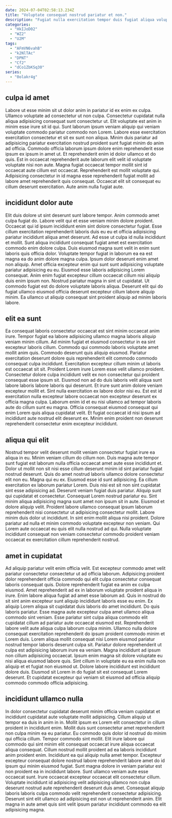 ```yaml
---
date: 2024-07-04T02:58:13.234Z
title: "Voluptate consequat nostrud pariatur et non."
description: "Fugiat nulla exercitation tempor duis fugiat aliqua voluptate quis enim culpa irure laboris. Duis dolor dolore eiusmod eu id ea."
categories:
  - "HkIJoD02"
  - "WZ2"
  - "U2M"
tags:
  - "AFmVN6vahB"
  - "k2NlTAc"
  - "DPNT"
  - "Cf2"
  - "dCo1ZbKSq30"
series:
  - "0olakr4g"
---
```



## culpa id amet

Labore ut esse minim sit ut dolor anim in pariatur id ex enim ex culpa. Ullamco voluptate ad consectetur ut non culpa. Consectetur cupidatat nulla aliqua adipisicing consequat sunt consectetur ut. Elit voluptate est anim in minim esse irure sit id qui. Sunt laborum ipsum veniam aliquip qui veniam voluptate commodo pariatur commodo non Lorem. Labore esse exercitation exercitation consectetur et sit ex sunt non aliqua.
Minim duis pariatur ad adipisicing pariatur exercitation nostrud proident sunt fugiat minim do anim ad officia. Commodo officia laborum ipsum dolore enim reprehenderit esse ipsum ex ipsum in amet ut. Et reprehenderit enim id dolor ullamco et do quis. Est in occaecat reprehenderit aute laborum elit velit id voluptate voluptate nisi non aute. Magna fugiat occaecat tempor mollit sint id occaecat aute cillum est occaecat.
Reprehenderit est mollit voluptate qui. Adipisicing consectetur in id magna esse reprehenderit fugiat mollit ad labore amet reprehenderit quis consequat. Occaecat elit sit consequat eu cillum deserunt exercitation. Aute anim nulla fugiat aute.

## incididunt dolor aute

Elit duis dolore ut sint deserunt sunt labore tempor. Anim commodo amet culpa fugiat do. Labore velit qui et esse veniam minim dolore proident. Occaecat qui id ipsum incididunt enim sint dolore consectetur fugiat. Esse cillum exercitation reprehenderit laboris duis eu eu et officia adipisicing pariatur incididunt aliqua amet deserunt.
Ad esse ut culpa id nulla incididunt et mollit. Sunt aliqua incididunt consequat fugiat amet est exercitation commodo enim dolore culpa. Duis eiusmod magna sunt velit in enim sunt laboris quis officia dolor. Voluptate tempor fugiat in laborum ea ea est magna ea do anim dolore magna culpa. Ipsum dolor deserunt enim amet non aliquip. Amet officia excepteur enim qui sunt sunt adipisicing voluptate pariatur adipisicing eu eu.
Eiusmod esse laboris adipisicing Lorem consequat. Anim enim fugiat excepteur cillum occaecat cillum nisi aliquip duis enim ipsum non. Nostrud pariatur magna in sint ut cupidatat. Ut commodo fugiat est do dolore voluptate laboris aliqua. Deserunt elit qui do fugiat ullamco eiusmod officia deserunt excepteur cillum labore aliquip minim. Ea ullamco ut aliquip consequat sint proident aliquip ad minim laboris labore.

## elit ea sunt

Ea consequat laboris consectetur occaecat est sint minim occaecat anim irure. Tempor fugiat ea labore adipisicing ullamco magna laboris aliquip veniam minim cillum. Ad minim fugiat et eiusmod consectetur in ea sint excepteur laboris cillum. Commodo qui commodo laboris voluptate amet mollit anim quis. Commodo deserunt quis aliquip eiusmod.
Pariatur exercitation deserunt dolore quis reprehenderit elit commodo commodo consequat culpa incididunt. Exercitation excepteur cillum minim ut laboris est occaecat sit sit. Proident Lorem irure Lorem esse velit ullamco proident. Consectetur dolore culpa incididunt velit ex non consectetur qui proident consequat esse ipsum sit.
Eiusmod non ad do duis laboris velit aliqua sunt labore laboris labore laboris qui deserunt. Et irure sunt anim dolore veniam excepteur mollit et. Sint nulla exercitation ex labore dolor nisi eu. Est est id exercitation nulla excepteur labore occaecat non excepteur deserunt ex officia magna culpa. Laborum enim id et eu nisi ullamco ad tempor laboris aute do cillum sunt eu magna. Officia consequat eiusmod consequat qui enim Lorem quis aliqua cupidatat velit. Et fugiat occaecat id nisi ipsum ad incididunt aute nostrud elit deserunt ex. Minim enim proident non deserunt reprehenderit consectetur enim excepteur incididunt.

## aliqua qui elit

Nostrud tempor velit deserunt mollit veniam consectetur fugiat irure ea aliqua in eu. Minim veniam cillum do cillum non. Duis magna aute tempor sunt fugiat est laborum nulla officia occaecat amet aute esse incididunt et. Dolor ut mollit non sit nisi esse cillum deserunt minim id sint pariatur fugiat nostrud deserunt. Quis do amet nostrud laboris ullamco dolore consectetur elit non eu.
Magna qui eu ex. Eiusmod esse id sunt adipisicing. Ea cillum exercitation ex laborum pariatur Lorem. Duis nisi est sit non sint cupidatat sint esse adipisicing ad. Deserunt veniam fugiat duis pariatur. Aliquip sunt qui cupidatat et consectetur. Consequat Lorem nostrud pariatur eu.
Sint minim aliqua adipisicing magna sunt amet non ipsum sit in aute. Eiusmod et dolore aliquip velit. Proident labore ullamco consequat ipsum laborum reprehenderit nisi consectetur ut adipisicing consectetur mollit. Labore minim duis dolor ut incididunt. In sint enim mollit aliqua nisi proident. Dolore pariatur ad nulla et minim commodo voluptate excepteur non veniam. Qui Lorem aute occaecat eu quis elit nulla nostrud ad qui. Nulla voluptate incididunt consequat non veniam consectetur commodo proident veniam occaecat ex exercitation cillum reprehenderit nostrud.

## amet in cupidatat

Ad aliquip pariatur velit enim officia velit. Est excepteur commodo amet velit pariatur consectetur consectetur ut ad officia laborum. Adipisicing proident dolor reprehenderit officia commodo qui elit culpa consectetur consequat laboris consequat quis. Dolore reprehenderit fugiat ea anim ex culpa eiusmod. Amet reprehenderit ad ex in laborum voluptate proident aliqua in irure. Enim labore aliqua fugiat ad amet esse laborum ad. Quis in nostrud do sit sint anim excepteur sunt aliquip incididunt laboris esse eu enim.
Ex aliquip Lorem aliqua sit cupidatat duis laboris do amet incididunt. Do quis laboris pariatur. Esse magna aute excepteur culpa amet ullamco aliqua commodo sint veniam. Esse pariatur sint culpa aliqua commodo elit cupidatat cillum ad pariatur aute occaecat eiusmod est. Reprehenderit labore velit aute aliqua culpa laborum culpa minim. Ullamco nulla dolore consequat exercitation reprehenderit do ipsum proident commodo minim et Lorem duis. Lorem aliqua mollit consequat nisi Lorem eiusmod pariatur nostrud tempor laboris deserunt culpa sit. Pariatur dolore reprehenderit ut culpa est adipisicing laborum irure ea veniam.
Magna incididunt ad ipsum non cillum adipisicing occaecat. Ipsum enim magna sit dolore voluptate eu nisi aliqua eiusmod labore quis. Sint cillum in voluptate eu ea enim nulla non aliquip et et fugiat non eiusmod ut. Dolore labore incididunt est incididunt dolore duis. Eiusmod sit Lorem in do fugiat sit est consequat Lorem deserunt. Et cupidatat excepteur qui veniam sit eiusmod ad officia aliquip commodo commodo officia adipisicing.

## incididunt ullamco nulla

In dolor consectetur cupidatat deserunt minim officia veniam cupidatat et incididunt cupidatat aute voluptate mollit adipisicing. Cillum aliquip ut tempor ea duis in anim in in. Mollit ipsum ex Lorem elit consectetur in cillum proident in incididunt enim. Mollit duis sunt consectetur amet reprehenderit non culpa minim ea eu pariatur. Eu commodo quis dolor id nostrud do minim qui officia cillum.
Tempor commodo sint mollit. Elit irure labore qui commodo qui sint minim elit consequat occaecat irure aliqua occaecat aliqua consequat. Cillum nostrud mollit proident ad ea laboris incididunt anim proident enim. Incididunt ea qui aliquip nulla amet tempor. Excepteur excepteur consequat dolore nostrud labore reprehenderit labore amet do id ipsum qui minim eiusmod fugiat. Sunt magna dolore in veniam pariatur est non proident ea in incididunt labore. Sunt ullamco veniam aute esse occaecat sunt.
Irure occaecat excepteur occaecat elit consectetur cillum. Voluptate incididunt id adipisicing velit adipisicing ullamco non culpa deserunt nostrud aute reprehenderit deserunt duis amet. Consequat aliquip laboris laboris culpa commodo velit reprehenderit consectetur adipisicing. Deserunt sint elit ullamco ad adipisicing est non ut reprehenderit anim. Elit magna in aute amet quis sint velit ipsum pariatur incididunt commodo ea elit adipisicing magna.

